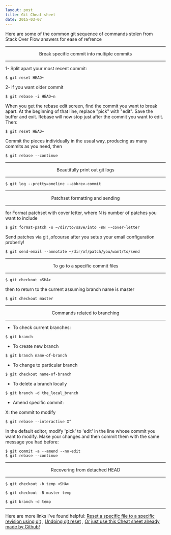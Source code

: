 ```yaml
---
layout: post
title: Git Cheat sheet
date: 2015-03-07
---
```

Here are some of the common git sequence of commands stolen from Stack Over Flow answers for ease of refrence


---

<center class="muted">Break specific commit into multiple commits </center>

---

1- Split apart your most recent commit:

```
$ git reset HEAD~
```

2- if you want older commit

```
$ git rebase -i HEAD~n
```

When you get the rebase edit screen, find the commit you want to break apart. At the beginning of that line, replace "pick" with "edit". Save the buffer and exit. Rebase will now stop just after the commit you want to edit. Then:

```
$ git reset HEAD~
```

Commit the pieces individually in the usual way, producing as many commits as you need, then

```
$ git rebase --continue
```

---

<center class="muted">Beautifully print out git logs</center>

---
 
```
$ git log --pretty=oneline --abbrev-commit
```

---

<center class="muted">Patchset formatting and sending</center>

---

for Format patchset with cover letter, where N is number of patches you want to include

```
$ git format-patch -o ~/dir/to/save/into -nN --cover-letter 
```

Send patches via git ,ofcourse after you setup your email configuration proberly!



```
$ git send-email --annotate ~/dir/of/patch/you/want/to/send
```

---

<center class="muted">To go to a specific commit files</center>

---

```
$ git checkout <SHA>
```

then to return to the current assuming branch name is master

```
$ git checkout master
```

---

<center class="muted">Commands related to branching</center>

---

- To check current branches:

```
$ git branch
```

- To create new branch

```
$ git branch name-of-branch
```

- To change to particular branch

```
$ git checkout name-of-branch
```

- To delete a branch locally

```
$ git branch -d the_local_branch
```

- Amend specific commit:

X: the commit to modify

```
$ git rebase --interactive X^
```

In the default editor, modify 'pick' to 'edit' in the line whose commit you want to modify. Make your changes and then commit them with the same message you had before:

```
$ git commit -a --amend --no-edit
$ git rebase --continue
```

---

<center class="muted">Recovering from detached HEAD</center>

---

```
$ git checkout -b temp <SHA>
```

```
$ git checkout -B master temp
```

```
$ git branch -d temp
```


---
Here are more links I've found helpful: [Reset a specific file to a specific revision using git](http://stackoverflow.com/questions/215718/reset-or-revert-a-specific-file-to-a-specific-revision-using-git)
, [Undoing git reset](http://stackoverflow.com/questions/2510276/undoing-git-reset)
, [Or just use this Cheat sheet already made by Github!](https://training.github.com/kit/downloads/github-git-cheat-sheet.pdf)


